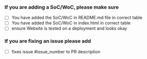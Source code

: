 
### If you are adding a SoC/WoC, please make sure 
- [ ] You have added the SoC/WoC in README.md file in correct table
- [ ] You have added the SoC/WoC in index.html in correct table
- [ ] ensure Website is tested on a deployment and looks okay

### If you are fixing an issue please add
- [ ] fixes issue #issue_number to PR description

